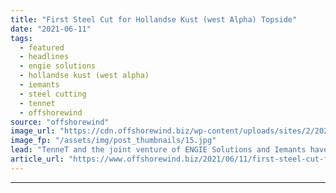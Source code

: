 ```yaml
---
title: "First Steel Cut for Hollandse Kust (west Alpha) Topside"
date: "2021-06-11"
tags: 
  - featured
  - headlines
  - engie solutions
  - hollandse kust (west alpha)
  - iemants
  - steel cutting
  - tennet
  - offshorewind
source: "offshorewind"
image_url: "https://cdn.offshorewind.biz/wp-content/uploads/sites/2/2021/06/11084503/Hollandse-Kust-west-alpha_First-steel-cut.jpg"
image_fp: "/assets/img/post_thumbnails/15.jpg"
lead: "TenneT and the joint venture of ENGIE Solutions and Iemants have cut the first"
article_url: "https://www.offshorewind.biz/2021/06/11/first-steel-cut-for-hollandse-kust-west-alpha-topside/"
---
```


---

